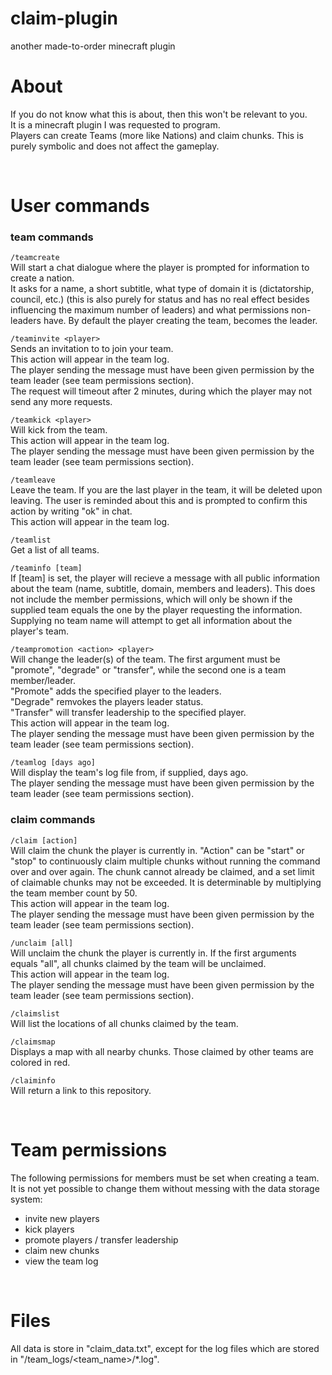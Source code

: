 # claim-plugin
another made-to-order minecraft plugin

# About

If you do not know what this is about, then this won't be relevant to you.  
It is a minecraft plugin I was requested to program.  
Players can create Teams (more like Nations) and claim chunks. This is purely symbolic and does not affect the gameplay.  

<br>

# User commands  
### team commands
`/teamcreate`  
Will start a chat dialogue where the player is prompted for information to create a nation.  
It asks for a name, a short subtitle, what type of domain it is (dictatorship, council, etc.) (this is also purely for status and has no real effect besides influencing the maximum number of leaders) and what permissions non-leaders have. By default the player creating the team, becomes the leader.  

`/teaminvite <player>`  
Sends an invitation to <player> to join your team.  
This action will appear in the team log.  
The player sending the message must have been given permission by the team leader (see team permissions section).  
The request will timeout after 2 minutes, during which the player may not send any more requests.  

`/teamkick <player>`  
Will kick <player> from the team.  
This action will appear in the team log.  
The player sending the message must have been given permission by the team leader (see team permissions section).  

`/teamleave`  
Leave the team. If you are the last player in the team, it will be deleted upon leaving. The user is reminded about this and is prompted to confirm this action by writing "ok" in chat.  
This action will appear in the team log.

`/teamlist`  
Get a list of all teams.  

`/teaminfo [team]`   
If [team] is set, the player will recieve a message with all public information about the team (name, subtitle, domain, members and leaders). This does not include the member permissions, which will only be shown if the supplied team equals the one by the player requesting the information.  
Supplying no team name will attempt to get all information about the player's team.  

`/teampromotion <action> <player>`  
Will change the leader(s) of the team. The first argument must be "promote", "degrade" or "transfer", while the second one is a team member/leader.  
"Promote" adds the specified player to the leaders.  
"Degrade" remvokes the players leader status.  
"Transfer" will transfer leadership to the specified player.  
This action will appear in the team log.  
The player sending the message must have been given permission by the team leader (see team permissions section).  

`/teamlog [days ago]`  
Will display the team's log file from, if supplied, <days ago> days ago.  
The player sending the message must have been given permission by the team leader (see team permissions section).  
  
### claim commands  
`/claim [action]`  
Will claim the chunk the player is currently in. "Action" can be "start" or "stop" to continuously claim multiple chunks without running the command over and over again. The chunk cannot already be claimed, and a set limit of claimable chunks may not be exceeded. It is determinable by multiplying the team member count by 50.  
This action will appear in the team log.  
The player sending the message must have been given permission by the team leader (see team permissions section).  
  
`/unclaim [all]`  
Will unclaim the chunk the player is currently in. If the first arguments equals "all", all chunks claimed by the team will be unclaimed.  
This action will appear in the team log.  
The player sending the message must have been given permission by the team leader (see team permissions section).  

`/claimslist`  
Will list the locations of all chunks claimed by the team.  

`/claimsmap`  
Displays a map with all nearby chunks. Those claimed by other teams are colored in red.  
  
`/claiminfo`  
Will return a link to this repository.  

<br>
  
# Team permissions  
The following permissions for members must be set when creating a team. It is not yet possible to change them without messing with the data storage system:  
  - invite new players  
  - kick players  
  - promote players / transfer leadership  
  - claim new chunks  
  - view the team log  

<br>
  
# Files  
All data is store in "claim_data.txt", except for the log files which are stored in "/team_logs/<team_name>/*.log".  
